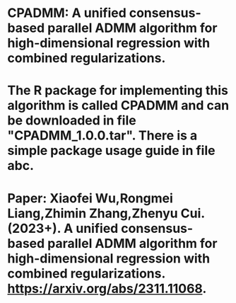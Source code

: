 # CPADMM: A unified consensus-based parallel ADMM algorithm for high-dimensional regression with combined regularizations.
# The R package for implementing this algorithm is called CPADMM and can be downloaded in file "CPADMM_1.0.0.tar". There is a simple package usage guide in file abc.
# Paper: Xiaofei Wu,Rongmei Liang,Zhimin Zhang,Zhenyu Cui.(2023+). A unified consensus-based parallel ADMM algorithm for high-dimensional regression with combined regularizations. https://arxiv.org/abs/2311.11068.
#
